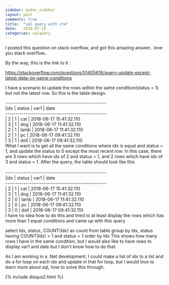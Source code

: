 ```yaml
---
sidebar: mydoc_sidebar
layout: post
comments: true
title:  "sql query with cte"
date:   2018-07-19
categories: sqlquery
---
```


I posted this question on stack overflow, and got this amazing answer.. love you stack overflow..

By the way, this is the link to it :

https://stackoverflow.com/questions/51405616/query-update-except-latest-data-on-same-conditions

I have a scenario to update the rows within the same condition(status = 1) but not the latest row. So this is the table design.

--------------------------------------------------<br>
|idx     | status | var1  |  date<br>
--------------------------------------------------<br>
| 2      |  1         |  cat    | 2018-06-17 15:41:32.110      <br>
| 3      |  1         |  dog   | 2018-06-17 11:41:32.110<br>
| 2      |  1	      |  lamb | 2018-06-17 11:41:32.110<br>
| 2      |  1   	  |  pc      | 2018-06-17 09:41:32.110<br>
| 3      |  1    	  |  doll    | 2018-06-17 09:41:32.110<br>
What I want is to get all the same conditions where idx is equal and status = 1, and update the status to 0 except the most recent row. In this case, there are 3 rows which have idx of 2 and status = 1, and 2 rows which have idx of 3 and status = 1. After the query, the table should look like this
<br><br>
--------------------------------------------------<br>
|idx     | status | var1  |  date<br>
--------------------------------------------------<br>
| 2       |  1        |  cat    | 2018-06-17 15:41:32.110      <br>
| 3       |  1        |  dog   | 2018-06-17 11:41:32.110<br>
| 2       |  0        |  lamb | 2018-06-17 11:41:32.110<br>
| 2       |  0        |  pc      | 2018-06-17 09:41:32.110<br>
| 3       |  0        |  doll    | 2018-06-17 09:41:32.110<br>
I have no idea how to do this and tried to at least display the rows which has more than 1 equal conditions and came up with this query

select Idx, status, COUNT(Idx) as count from table 
group by Idx, status
having COUNT(Idx) > 1 and status = 1
order by Idx
This shows how many rows I have in the same condition, but I would also like to have rows to display var1 and date but I don't know how to do that.

As I am working in a .Net development, I could make a list of idx to a list and do a for loop on each idx and update in that for loop, but I would love to learn more about sql, how to solve this through.

{% include disqus2.html %}